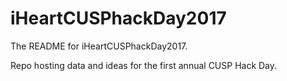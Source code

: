 # iHeartCUSPhackDay2017

The README for iHeartCUSPhackDay2017.

Repo hosting data and ideas for the first annual CUSP Hack Day.


